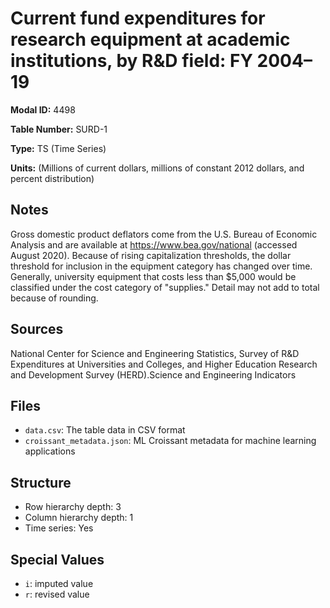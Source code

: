 # Current fund expenditures for research equipment at academic institutions, by R&D field: FY 2004–19

**Modal ID:** 4498

**Table Number:** SURD-1

**Type:** TS (Time Series)

**Units:** (Millions of current dollars, millions of constant 2012 dollars, and percent distribution)

## Notes

Gross domestic product deflators come from the U.S. Bureau of Economic Analysis and are available at https://www.bea.gov/national (accessed August 2020). Because of rising capitalization thresholds, the dollar threshold for inclusion in the equipment category has changed over time. Generally, university equipment that costs less than $5,000 would be classified under the cost category of "supplies." Detail may not add to total because of rounding.

## Sources

National Center for Science and Engineering Statistics, Survey of R&D Expenditures at Universities and Colleges, and Higher Education Research and Development Survey (HERD).Science and Engineering Indicators

## Files

- `data.csv`: The table data in CSV format
- `croissant_metadata.json`: ML Croissant metadata for machine learning applications

## Structure

- Row hierarchy depth: 3
- Column hierarchy depth: 1
- Time series: Yes

## Special Values

- `i`: imputed value
- `r`: revised value
